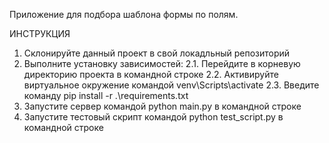 Приложение для подбора шаблона формы по полям.

ИНСТРУКЦИЯ
1. Склонируйте данный проект в свой локадльный репозиторий
2. Выполните установку зависимостей:
2.1. Перейдите в корневую директорию проекта в командной строке
2.2. Активируйте виртуальное окружение командой venv\Scripts\activate
2.3. Введите команду pip install -r .\requirements.txt 
3. Запустите сервер командой python main.py в командной строке
4. Запустите тестовый скрипт командой python test_script.py в командной строке
